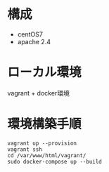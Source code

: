 # 構成
- centOS7
- apache 2.4

# ローカル環境
vagrant + docker環境

# 環境構築手順
```
vagrant up --provision
vagrant ssh
cd /var/www/html/vagrant/
sudo docker-compose up --build
```